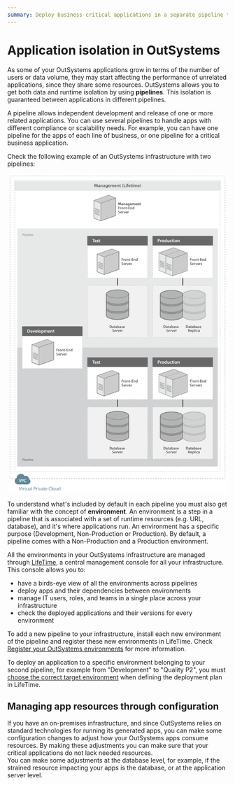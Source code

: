 ```yaml
---
summary: Deploy business critical applications in a separate pipeline to ensure runtime and data isolation.
--- 
```


# Application isolation in OutSystems

As some of your OutSystems applications grow in terms of the number of users or data volume, they may start affecting the performance of unrelated applications, since they share some resources. OutSystems allows you to get both data and runtime isolation by using **pipelines**. This isolation is guaranteed between applications in different pipelines.

A pipeline allows independent development and release of one or more related applications. You can use several pipelines to handle apps with different compliance or scalability needs. For example, you can have one pipeline for the apps of each line of business, or one pipeline for a critical business application.

Check the following example of an OutSystems infrastructure with two pipelines:

![Diagram of an OutSystems infrastructure with two pipelines](images/architecture-pipelines-diag.png?width=600)

To understand what's included by default in each pipeline you must also get familiar with the concept of **environment**. An environment is a step in a pipeline that is associated with a set of runtime resources (e.g. URL, database), and it's where applications run. An environment has a specific purpose (Development, Non-Production or Production). By default, a pipeline comes with a Non-Production and a Production environment.

All the environments in your OutSystems infrastructure are managed through [LifeTime](https://success.outsystems.com/Documentation/11/Managing_the_Applications_Lifecycle), a central management console for all your infrastructure. This console allows you to:

* have a birds-eye view of all the environments across pipelines
* deploy apps and their dependencies between environments
* manage IT users, roles, and teams in a single place across your infrastructure
* check the deployed applications and their versions for every environment

To add a new pipeline to your infrastructure, install each new environment of the pipeline and register these new environments in LifeTime. Check [Register your OutSystems environments](https://success.outsystems.com/Documentation/11/Setting_Up_OutSystems/Configure_the_infrastructure_management_console#Register_your_OutSystems_environments) for more information.

To deploy an application to a specific environment belonging to your second pipeline, for example from "Development" to "Quality P2", you must [choose the correct target environment](https://success.outsystems.com/Documentation/11/Managing_the_Applications_Lifecycle/Deploy_Applications/Deploy_an_Application#change-target-environment) when defining the deployment plan in LifeTime.

## Managing app resources through configuration

If you have an on-premises infrastructure, and since OutSystems relies on standard technologies for running its generated apps, you can make some configuration changes to adjust how your OutSystems apps consume resources. By making these adjustments you can make sure that your critical applications do not lack needed resources.  
You can make some adjustments at the database level, for example, if the strained resource impacting your apps is the database, or at the application server level.

